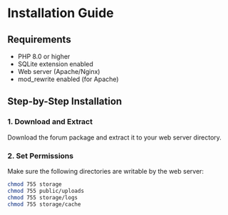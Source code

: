 # Installation Guide

## Requirements

- PHP 8.0 or higher
- SQLite extension enabled
- Web server (Apache/Nginx)
- mod_rewrite enabled (for Apache)

## Step-by-Step Installation

### 1. Download and Extract

Download the forum package and extract it to your web server directory.

### 2. Set Permissions

Make sure the following directories are writable by the web server:

```bash
chmod 755 storage
chmod 755 public/uploads
chmod 755 storage/logs
chmod 755 storage/cache